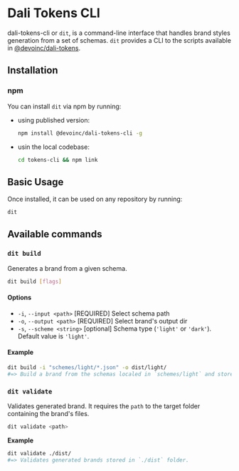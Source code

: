# Dali Tokens CLI

dali-tokens-cli or `dit`, is a command-line interface that handles brand styles generation from a set of schemas. `dit` provides a CLI to the scripts available in [@devoinc/dali-tokens](https://github.com/DevoInc/dali-tokens/tree/master/tokens).

## Installation

### npm

You can install `dit` via npm by running:

- using published version:
  ```bash
  npm install @devoinc/dali-tokens-cli -g
  ```
- usin the local codebase:
  ```bash
  cd tokens-cli && npm link
  ```

## Basic Usage

Once installed, it can be used on any repository by running:

```bash
dit
```

## Available commands

### `dit build`

Generates a brand from a given schema.

```bash
dit build [flags]
```

#### **Options**

- `-i`, `--input <path>` [REQUIRED] Select schema path
- `-o`, `--output <path>` [REQUIRED] Select brand's output dir
- `-s`, `--scheme <string>` [optional] Schema type (`'light'` or `'dark'`). Default value is `'light'`.

#### **Example**

```bash
dit build -i "schemes/light/*.json" -o dist/light/
#=> Build a brand from the schemas localed in `schemes/light` and stores the generated files under `dist/light`.
```

### `dit validate`

Validates generated brand. It requires the `path` to the target folder containing the brand's files.

```bash
dit validate <path>
```

**Example**

```bash
dit validate ./dist/
#=> Validates generated brands stored in `./dist` folder.
```
